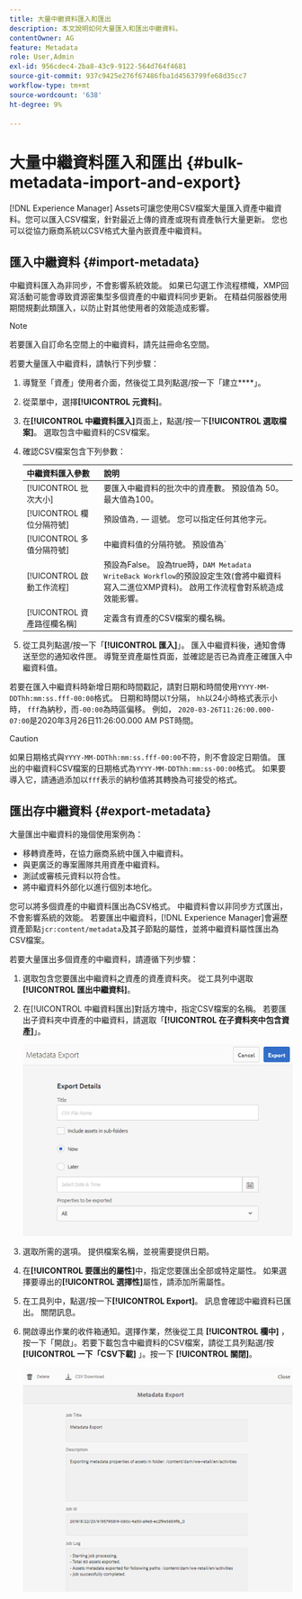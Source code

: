 ```yaml
---
title: 大量中繼資料匯入和匯出
description: 本文說明如何大量匯入和匯出中繼資料。
contentOwner: AG
feature: Metadata
role: User,Admin
exl-id: 956cdec4-2ba8-43c9-9122-564d764f4681
source-git-commit: 937c9425e276f67486fba1d4563799fe68d35cc7
workflow-type: tm+mt
source-wordcount: '638'
ht-degree: 9%

---
```


# 大量中繼資料匯入和匯出 {#bulk-metadata-import-and-export}

[!DNL Experience Manager] Assets可讓您使用CSV檔案大量匯入資產中繼資料。您可以匯入CSV檔案，針對最近上傳的資產或現有資產執行大量更新。 您也可以從協力廠商系統以CSV格式大量內嵌資產中繼資料。

## 匯入中繼資料 {#import-metadata}

中繼資料匯入為非同步，不會影響系統效能。 如果已勾選工作流程標幟，XMP回寫活動可能會導致資源密集型多個資產的中繼資料同步更新。 在精益伺服器使用期間規劃此類匯入，以防止對其他使用者的效能造成影響。

>[!NOTE]
>
>若要匯入自訂命名空間上的中繼資料，請先註冊命名空間。

若要大量匯入中繼資料，請執行下列步驟：

1. 導覽至「資產」使用者介面，然後從工具列點選/按一下「建立&#x200B;****」。
1. 從菜單中，選擇&#x200B;**[!UICONTROL 元資料]**。
1. 在&#x200B;**[!UICONTROL 中繼資料匯入]**&#x200B;頁面上，點選/按一下&#x200B;**[!UICONTROL 選取檔案]**。  選取包含中繼資料的CSV檔案。
1. 確認CSV檔案包含下列參數：

   | 中繼資料匯入參數 | 說明 |
   |:---|:---|
   | [!UICONTROL 批次大小] | 要匯入中繼資料的批次中的資產數。 預設值為 50。最大值為100。 |
   | [!UICONTROL 欄位分隔符號] | 預設值為`,` — 逗號。 您可以指定任何其他字元。 |
   | [!UICONTROL 多值分隔符號] | 中繼資料值的分隔符號。 預設值為`|` — 縱線字元。 |
   | [!UICONTROL 啟動工作流程] | 預設為False。 設為true時，`DAM Metadata WriteBack Workflow`的預設設定生效(會將中繼資料寫入二進位XMP資料)。 啟用工作流程會對系統造成效能影響。 |
   | [!UICONTROL 資產路徑欄名稱] | 定義含有資產的CSV檔案的欄名稱。 |

1. 從工具列點選/按一下「**[!UICONTROL 匯入]**」。 匯入中繼資料後，通知會傳送至您的通知收件匣。 導覽至資產屬性頁面，並確認是否已為資產正確匯入中繼資料值。

若要在匯入中繼資料時新增日期和時間戳記，請對日期和時間使用`YYYY-MM-DDThh:mm:ss.fff-00:00`格式。 日期和時間以`T`分隔， `hh`以24小時格式表示小時， `fff`為納秒，而`-00:00`為時區偏移。 例如， `2020-03-26T11:26:00.000-07:00`是2020年3月26日11:26:00.000 AM PST時間。

>[!CAUTION]
>
>如果日期格式與`YYYY-MM-DDThh:mm:ss.fff-00:00`不符，則不會設定日期值。 匯出的中繼資料CSV檔案的日期格式為`YYYY-MM-DDThh:mm:ss-00:00`格式。 如果要導入它，請通過添加以`fff`表示的納秒值將其轉換為可接受的格式。

## 匯出存中繼資料 {#export-metadata}

大量匯出中繼資料的幾個使用案例為：

* 移轉資產時，在協力廠商系統中匯入中繼資料。
* 與更廣泛的專案團隊共用資產中繼資料。
* 測試或審核元資料以符合性。
* 將中繼資料外部化以進行個別本地化。

您可以將多個資產的中繼資料匯出為CSV格式。 中繼資料會以非同步方式匯出，不會影響系統的效能。 若要匯出中繼資料，[!DNL Experience Manager]會遍歷資產節點`jcr:content/metadata`及其子節點的屬性，並將中繼資料屬性匯出為CSV檔案。

若要大量匯出多個資產的中繼資料，請遵循下列步驟：

1. 選取包含您要匯出中繼資料之資產的資產資料夾。 從工具列中選取&#x200B;**[!UICONTROL 匯出中繼資料]**。

1. 在[!UICONTROL 中繼資料匯出]對話方塊中，指定CSV檔案的名稱。 若要匯出子資料夾中資產的中繼資料，請選取「**[!UICONTROL 在子資料夾中包含資產]**」。

   ![export_metadata_page](assets/export_metadata_page.png)

1. 選取所需的選項。 提供檔案名稱，並視需要提供日期。
1. 在&#x200B;**[!UICONTROL 要匯出的屬性]**&#x200B;中，指定您要匯出全部或特定屬性。 如果選擇要導出的&#x200B;**[!UICONTROL 選擇性]**&#x200B;屬性，請添加所需屬性。

1. 在工具列中，點選/按一下&#x200B;**[!UICONTROL Export]**。 訊息會確認中繼資料已匯出。 關閉訊息。

1. 開啟導出作業的收件箱通知。選擇作業，然後從工具 **[!UICONTROL 欄中]** ，按一下「開啟」。若要下載包含中繼資料的CSV檔案，請從工具列點選/按 **[!UICONTROL 一下「CSV下載]** 」。按一下 **[!UICONTROL 關閉]**。

   ![csv_download](assets/csv_download.png)
